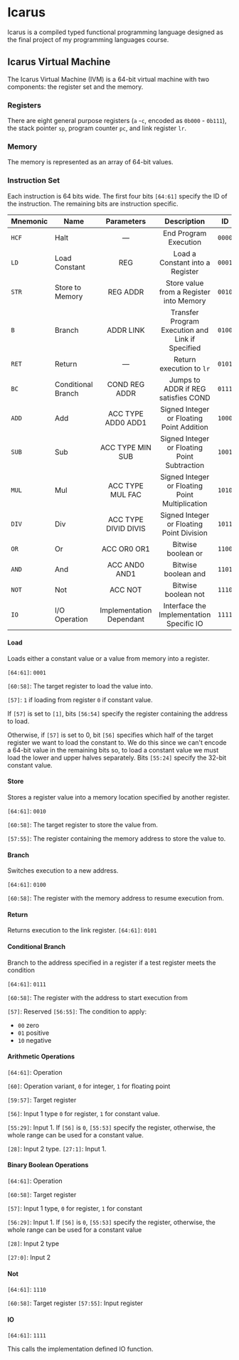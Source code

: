 # Icarus
Icarus is a compiled typed functional programming language designed as the final project of my programming languages course.

## Icarus Virtual Machine
The Icarus Virtual Machine (IVM) is a 64-bit virtual machine with two components: the register set and the memory.

### Registers
There are eight general purpose registers (`a` -`c`, encoded as `0b000` - `0b111`), the stack pointer `sp`, program counter `pc`, and link register `lr`.

### Memory

The memory is represented as an array of 64-bit values.

### Instruction Set

Each instruction is 64 bits wide. The first four bits `[64:61]` specify the ID of the instruction. The remaining bits are instruction specific.

| Mnemonic | Name | Parameters | Description | ID
| - | - | :-: | :-: | :-:|
| `HCF` | Halt | — | End Program Execution | `0000` |
| `LD` | Load Constant | REG | Load a Constant into a Register | `0001` |
| `STR` | Store to Memory | REG ADDR | Store value from a Register into Memory | `0010` |
| `B` | Branch | ADDR LINK | Transfer Program Execution and Link if Specified | `0100` |
| `RET` | Return | — | Return execution to `lr` | `0101` |
| `BC` | Conditional Branch | COND REG ADDR | Jumps to ADDR if REG satisfies COND | `0111` |
| `ADD` | Add | ACC TYPE ADD0 ADD1 | Signed Integer or Floating Point Addition | `1000`|
| `SUB` | Sub | ACC TYPE MIN SUB | Signed Integer or Floating Point Subtraction | `1001` |
| `MUL` | Mul | ACC TYPE MUL FAC | Signed Integer or Floating Point Multiplication | `1010` |
| `DIV` | Div | ACC TYPE DIVID DIVIS | Signed Integer or Floating Point Division | `1011` |
| `OR` | Or | ACC OR0 OR1 | Bitwise boolean or | `1100` |
| `AND` | And | ACC AND0 AND1 | Bitwise boolean and | `1101` |
| `NOT` | Not | ACC NOT | Bitwise boolean not | `1110` |
| `IO` | I/O Operation | Implementation Dependant | Interface the Implementation Specific IO | `1111` |

#### Load

Loads either a constant value or a value from memory into a register.

`[64:61]`: `0001`

`[60:58]`: The target register to load the value into.

`[57]`: `1` if loading from register `0` if constant value.

If `[57]` is set to `[1]`, bits `[56:54]` specify the register containing the address to load.

Otherwise, if `[57]` is set to 0, bit `[56]` specifies which half of the target register we want to load the constant to. We do this since we can't encode a 64-bit value in the remaining bits so, to load a constant value we must load the lower and upper halves separately. Bits `[55:24]` specify the 32-bit constant value.

#### Store

Stores a register value into a memory location specified by another register.

`[64:61]`: `0010`

`[60:58]`: The target register to store the value from.

`[57:55]`: The register containing the memory address to store the value to.

#### Branch

Switches execution to a new address.

`[64:61]`: `0100`

`[60:58]`: The register with the memory address to resume execution from.

#### Return

Returns execution to the link register.
`[64:61]`: `0101`

#### Conditional Branch
Branch to the address specified in a register if a test register meets the condition

`[64:61]`: `0111`

`[60:58]`: The register with the address to start execution from

`[57]`: Reserved
`[56:55]`: The condition to apply:
- `00` zero
- `01` positive
- `10` negative

#### Arithmetic Operations

`[64:61]`: Operation

`[60]`: Operation variant, `0` for integer, `1` for floating point

`[59:57]`: Target register

`[56]`: Input 1 type `0` for register, `1` for constant value.

`[55:29]`: Input 1. If `[56]` is `0`, `[55:53]` specify the register, otherwise, the whole range can be used for a constant value.

`[28]`: Input 2 type.
`[27:1]`: Input 1.

#### Binary Boolean Operations

`[64:61]`: Operation

`[60:58]`: Target register

`[57]`: Input 1 type, `0` for register, `1` for constant

`[56:29]`: Input 1. If `[56]` is `0`, `[55:53]` specify the register, otherwise, the whole range can be used for a constant value

`[28]`: Input 2 type

`[27:0]`: Input 2

#### Not
`[64:61]`: `1110`

`[60:58]`: Target register
`[57:55]`: Input register

#### IO
`[64:61]`: `1111`

This calls the implementation defined IO function.
